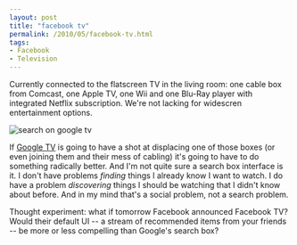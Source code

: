 ```yaml
---
layout: post
title: "facebook tv"
permalink: /2010/05/facebook-tv.html
tags:
- Facebook
- Television
---
```


Currently connected to the flatscreen TV in the living room: one cable box from Comcast, one Apple TV, one Wii and one Blu-Ray player with integrated Netflix subscription. We're not lacking for widescren entertainment options.

![search on google tv](https://farm5.static.flickr.com/4043/4625681050_09f539249a_o.jpg)

If [Google TV](http://www.google.com/tv) is going to have a shot at displacing one of those boxes (or even joining them and their mess of cabling) it's going to have to do something radically better. And I'm not quite sure a search box interface is it. I don't have problems _finding_ things I already know I want to watch. I do have a problem _discovering_ things I should be watching that I didn't know about before. And in my mind that's a social problem, not a search problem.

Thought experiment: what if tomorrow Facebook announced Facebook TV? Would their default UI -- a stream of recommended items from your friends -- be more or less compelling than Google's search box?